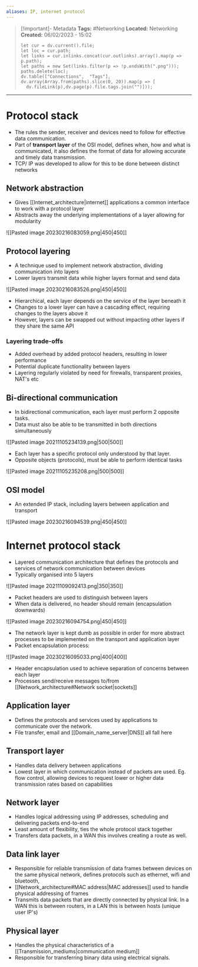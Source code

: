 ```yaml
---
aliases: IP, internet protocol 
---
```


> [!important]- Metadata
> **Tags:** #Networking 
> **Located:** Networking
> **Created:** 06/02/2023 - 15:02
> ```dataviewjs
>let cur = dv.current().file;
>let loc = cur.path;
>let links = cur.inlinks.concat(cur.outlinks).array().map(p => p.path);
>let paths = new Set(links.filter(p => !p.endsWith(".png")));
>paths.delete(loc);
>dv.table(["Connections",  "Tags"], dv.array(Array.from(paths).slice(0, 20)).map(p => [
>   dv.fileLink(p),dv.page(p).file.tags.join("")]));
> ```

___
# Protocol stack
- The rules the sender, receiver and devices need to follow for effective data communication.
- Part of **transport layer** of the OSI model, defines when, how and what is communicated,  it also defines the format of data for allowing accurate and timely data transmission.
- TCP/ IP was developed to allow for this to be done between distinct networks

## Network abstraction
- Gives [[Internet_architecture|internet]] applications a common interface to work with a protocol layer 
- Abstracts away the underlying implementations of a layer allowing for modularity 

![[Pasted image 20230216083059.png|450|450]]

## Protocol layering
- A technique used to implement network abstraction, dividing communication into layers 
- Lower layers transmit data while higher layers format and send data

![[Pasted image 20230216083526.png|450|450]]

- Hierarchical, each layer depends on the service of the layer beneath it
- Changes to a lower layer can have a cascading effect, requiring changes to the layers above it 
- However, layers can be swapped out without impacting other layers if they share the same API 

### Layering trade-offs
- Added overhead by added protocol headers, resulting in lower performance 
- Potential duplicate functionality between layers 
- Layering regularly violated by need for firewalls, transparent proxies, NAT's etc 

## Bi-directional communication

- In bidirectional communication, each layer must perform 2 opposite tasks.
- Data must also be able to be transmitted in both directions simultaneously 

![[Pasted image 20211105234139.png|500|500]] 

- Each layer has a specific protocol only understood by that layer.
- Opposite objects (protocols), must be able to perform identical tasks

![[Pasted image 20211105235208.png|500|500]]

## OSI model
- An extended IP stack, including layers between application and transport  

![[Pasted image 20230216094539.png|450|450]]

# Internet protocol stack
- Layered communication architecture that defines the protocols and services of network communication between devices 
- Typically organised into 5 layers

![[Pasted image 20211109092413.png|350|350]]

- Packet headers are used to distinguish between layers
- When data is delivered, no header should remain (encapsulation downwards)

![[Pasted image 20230216094754.png|450|450]]

- The network layer is kept dumb as possible in order for more abstract processes to be implemented on the transport and application layer
- Packet encapsulation process:

![[Pasted image 20230216095033.png|400|400]]

- Header encapsulation used to achieve separation of concerns between each layer
- Processes send/receive messages to/from [[Network_architecture#Network socket|sockets]]

## Application layer
- Defines the protocols and services used by applications to communicate over the network.
- File transfer, email and [[Domain_name_server|DNS]] all fall here
## Transport layer
- Handles data delivery between applications 
- Lowest layer in which communication instead of packets are used. Eg. flow control, allowing devices to request lower or higher data transmission rates based on capabilities 
## Network layer
- Handles logical addressing using IP addresses, scheduling and delivering packets end-to-end
- Least amount of flexibility, ties the whole protocol stack together 
- Transfers data packets, in a WAN this involves creating a route as well. 
## Data link layer
- Responsible for reliable transmission of data frames between devices on the same physical network, defines protocols such as ethernet, wifi and bluetooth,
- [[Network_architecture#MAC address|MAC addresses]] used to handle physical addressing of frames 
- Transmits data packets that are directly connected by physical link. In a WAN this is between routers, in a LAN this is between hosts (unique user IP's)
## Physical layer
- Handles the physical characteristics of a [[Transmission_mediums|communication medium]]
- Responsible for transferring binary data using electrical signals.
